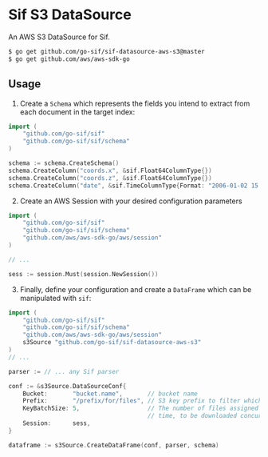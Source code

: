 # Sif S3 DataSource

An AWS S3 DataSource for Sif.

```bash
$ go get github.com/go-sif/sif-datasource-aws-s3@master
$ go get github.com/aws/aws-sdk-go
```

## Usage

1. Create a `Schema` which represents the fields you intend to extract from each document in the target index:

```go
import (
	"github.com/go-sif/sif"
	"github.com/go-sif/sif/schema"
)

schema := schema.CreateSchema()
schema.CreateColumn("coords.x", &sif.Float64ColumnType{})
schema.CreateColumn("coords.z", &sif.Float64ColumnType{})
schema.CreateColumn("date", &sif.TimeColumnType{Format: "2006-01-02 15:04:05"})
```

2. Create an AWS Session with your desired configuration parameters

```go
import (
	"github.com/go-sif/sif"
	"github.com/go-sif/sif/schema"
	"github.com/aws/aws-sdk-go/aws/session"
)

// ...

sess := session.Must(session.NewSession())
```

3. Finally, define your configuration and create a `DataFrame` which can be manipulated with `sif`:

```go
import (
	"github.com/go-sif/sif"
	"github.com/go-sif/sif/schema"
	"github.com/aws/aws-sdk-go/aws/session"
	s3Source "github.com/go-sif/sif-datasource-aws-s3"
)
// ...

parser := // ... any Sif parser

conf := &s3Source.DataSourceConf{
	Bucket:       "bucket.name",       // bucket name
	Prefix:       "/prefix/for/files", // S3 key prefix to filter which keys are accessed
	KeyBatchSize: 5,                   // The number of files assigned to a single worker at a
	                                   // time, to be downloaded concurrently with processing
	Session:      sess,
}

dataframe := s3Source.CreateDataFrame(conf, parser, schema)
```
